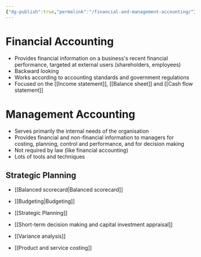 ```yaml
---
{"dg-publish":true,"permalink":"/financial-and-management-accounting/"}
---
```

# Financial Accounting
- Provides financial information on a business's recent financial performance, targeted at external users (shareholders, employees)
- Backward looking
- Works according to accounting standards and government regulations
- Focused on the [[Income statement]], [[Balance sheet]] and [[Cash flow statement]]


# Management Accounting
- Serves primarily the internal needs of the organisation
- Provides financial and non-financial information to managers for costing, planning, control and performance, and for decision making 
- Not required by law (like financial accounting)
- Lots of tools and techniques

## Strategic Planning 
- [[Balanced scorecard|Balanced scorecard]]
- [[Budgeting|Budgeting]]

- [[Strategic Planning]]
- [[Short-term decision making and capital investment appraisal]]
- [[Variance analysis]]
- [[Product and service costing]]
